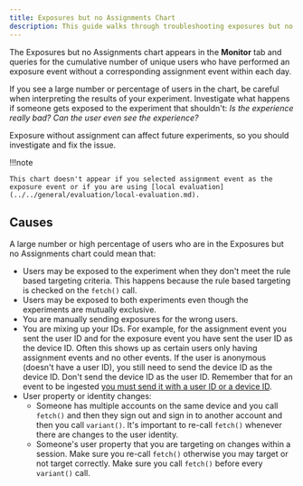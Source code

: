 ```yaml
---
title: Exposures but no Assignments Chart
description: This guide walks through troubleshooting exposures but no assignments.
---
```


The Exposures but no Assignments chart appears in the **Monitor** tab and queries for the cumulative number of unique users who have performed an exposure event without a corresponding assignment event within each day. 

If you see a large number or percentage of users in the chart, be careful when interpreting the results of your experiment. Investigate what happens if someone gets exposed to the experiment that shouldn't: *Is the experience really bad?* *Can the user even see the experience?* 

Exposure without assignment can affect future experiments, so you should investigate and fix the issue. 

!!!note

    This chart doesn't appear if you selected assignment event as the exposure event or if you are using [local evaluation](../../general/evaluation/local-evaluation.md). 

## Causes

A large number or high percentage of users who are in the Exposures but no Assignments chart could mean that:

- Users may be exposed to the experiment when they don't meet the rule based targeting criteria. This happens because the rule based targeting is checked on the `fetch()` call.
- Users may be exposed to both experiments even though the experiments are mutually exclusive.
- You are manually sending exposures for the wrong users.
- You are mixing up your IDs. For example, for the assignment event you sent the user ID and for the exposure event you have sent the user ID as the device ID. Often this shows up as certain users only having assignment events and no other events. If the user is anonymous (doesn't have a user ID), you still need to send the device ID as the device ID. Don't send the device ID as the user ID. Remember that for an event to be ingested [you must send it with a user ID or a device ID](/../analytics/apis/http-v2-api/#device-ids-and-user-ids-minimum-length). 
- User property or identity changes:
    - Someone has multiple accounts on the same device and you call `fetch()` and then they sign out and sign in to another account and then you call `variant()`. It's important to re-call `fetch()` whenever there are changes to the user identity. 
    - Someone's user property that you are targeting on changes within a session. Make sure you re-call `fetch()` otherwise you may target or not target correctly. Make sure you call `fetch()` before every `variant()` call. 